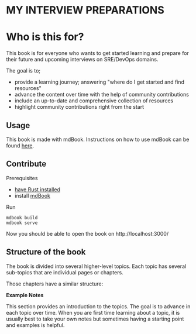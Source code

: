 # MY INTERVIEW PREPARATIONS
# Who is this for?

This book is for everyone who wants to get started learning and prepare for their future and upcoming interviews on SRE/DevOps domains.

The goal is to;
* provide a learning journey; answering "where do I get started and find resources"
* advance the content over time with the help of community contributions
* include an up-to-date and comprehensive collection of resources 
* highlight community contributions right from the start

## Usage

This book is made with mdBook. Instructions on how to use mdBook can be found [here](https://github.com/rust-lang/mdBook).

## Contribute

Prerequisites
- [have Rust installed](https://www.rust-lang.org/tools/install) 
- install [mdBook](https://github.com/rust-lang/mdBook)

Run 
```
mdbook build
mdbook serve
```

Now you should be able to open the book on http://localhost:3000/

## Structure of the book

The book is divided into several higher-level topics. Each topic has several sub-topics that are individual pages or chapters.

Those chapters have a similar structure:

**Example Notes**

This section provides an introduction to the topics. The goal is to advance in each topic over time. 
When you are first time learning about a topic, it is usually best to take your own notes but sometimes having a starting point and examples is helpful.
